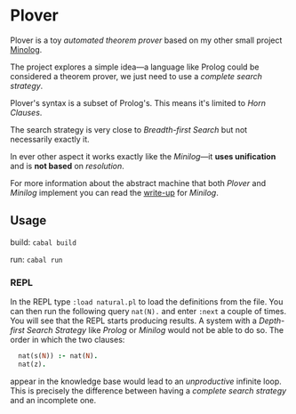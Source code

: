 # Plover

Plover is a toy *automated theorem prover* based on my other small project [Minolog](https://github.com/lambduli/minilog).

The project explores a simple idea—a language like Prolog could be considered a theorem prover, we just need to use a *complete search strategy*.

Plover's syntax is a subset of Prolog's. This means it's limited to *Horn Clauses*.

The search strategy is very close to *Breadth-first Search* but not necessarily exactly it.

In ever other aspect it works exactly like the *Minilog*—it **uses unification** and is **not based** on *resolution*.

For more information about the abstract machine that both *Plover* and *Minilog* implement you can read the [write-up](https://github.com/lambduli/minilog/blob/main/WRITEUP.md) for *Minilog*.


## Usage

build: `cabal build`

run: `cabal run`

### REPL

In the REPL type `:load natural.pl` to load the definitions from the file.
You can then run the following query `nat(N).` and enter `:next` a couple of times.
You will see that the REPL starts producing results.
A system with a *Depth-first Search Strategy* like *Prolog* or *Minilog* would not be able to do so. The order in which the two clauses:

```prolog
  nat(s(N)) :- nat(N).
  nat(z).
```
appear in the knowledge base would lead to an *unproductive* infinite loop.
This is precisely the difference between having a *complete search strategy* and an incomplete one.
